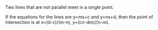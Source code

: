 Two lines that are not parallel meet in a single point.

If the equations for the lines are y=mx+c and y=nx+d, then the point of
intersection is at x=(d-c)/(m-n), y=(cn-dm)/(n-m).
